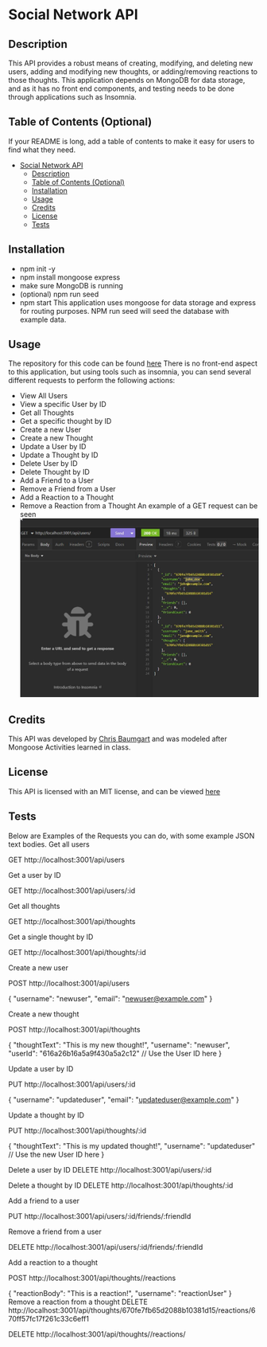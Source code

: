 # Social Network API

## Description

This API provides a robust means of creating, modifying, and deleting new users, adding and modifying new thoughts, or adding/removing reactions to those thoughts. This application depends on MongoDB for data storage, and as it has no front end components, and testing needs to be done through applications such as Insomnia.

## Table of Contents (Optional)

If your README is long, add a table of contents to make it easy for users to find what they need.

- [Social Network API](#social-network-api)
  - [Description](#description)
  - [Table of Contents (Optional)](#table-of-contents-optional)
  - [Installation](#installation)
  - [Usage](#usage)
  - [Credits](#credits)
  - [License](#license)
  - [Tests](#tests)

## Installation

- npm init -y
- npm install mongoose express
- make sure MongoDB is running
- (optional) npm run seed
- npm start
  This application uses mongoose for data storage and express for routing purposes. NPM run seed will seed the database with example data.

## Usage

The repository for this code can be found [here](https://github.com/cbaumgart004/socialApi)
There is no front-end aspect to this application, but using tools such as insomnia, you can send several different requests to perform the following actions:

- View All Users
- View a specific User by ID
- Get all Thoughts
- Get a specific thought by ID
- Create a new User
- Create a new Thought
- Update a User by ID
- Update a Thought by ID
- Delete User by ID
- Delete Thought by ID
- Add a Friend to a User
- Remove a Friend from a User
- Add a Reaction to a Thought
- Remove a Reaction from a Thought
  An example of a GET request can be seen
  ![here](assets/GetRequestExample.jpg)

## Credits

This API was developed by [Chris Baumgart](https://github.com/cbaumgart004) and was modeled after Mongoose Activities learned in class.

## License

This API is licensed with an MIT license, and can be viewed [here](https://github.com/cbaumgart004/socialApi/blob/main/LICENSE)

## Tests

Below are Examples of the Requests you can do, with some example JSON text bodies.
Get all users

GET http://localhost:3001/api/users

Get a user by ID

GET http://localhost:3001/api/users/:id

Get all thoughts

GET http://localhost:3001/api/thoughts

Get a single thought by ID

GET http://localhost:3001/api/thoughts/:id

Create a new user

POST http://localhost:3001/api/users

{
"username": "newuser",
"email": "newuser@example.com"
}

Create a new thought

POST http://localhost:3001/api/thoughts

{
"thoughtText": "This is my new thought!",
"username": "newuser",
"userId": "616a26b16a5a9f430a5a2c12" // Use the User ID here
}

Update a user by ID

PUT http://localhost:3001/api/users/:id

{
"username": "updateduser",
"email": "updateduser@example.com"
}

Update a thought by ID

PUT http://localhost:3001/api/thoughts/:id

{
"thoughtText": "This is my updated thought!",
"username": "updateduser" // Use the new User ID here
}

Delete a user by ID
DELETE http://localhost:3001/api/users/:id

Delete a thought by ID
DELETE http://localhost:3001/api/thoughts/:id

Add a friend to a user

PUT http://localhost:3001/api/users/:id/friends/:friendId

Remove a friend from a user

DELETE http://localhost:3001/api/users/:id/friends/:friendId

Add a reaction to a thought

POST http://localhost:3001/api/thoughts/<thoughtId>/reactions

{
"reactionBody": "This is a reaction!",
"username": "reactionUser"
}
Remove a reaction from a thought
DELETE http://localhost:3001/api/thoughts/670fe7fb65d2088b10381d15/reactions/670ff57fc17f261c33c6eff1

DELETE http://localhost:3001/api/thoughts/<thoughtId>/reactions/<reactionId>

